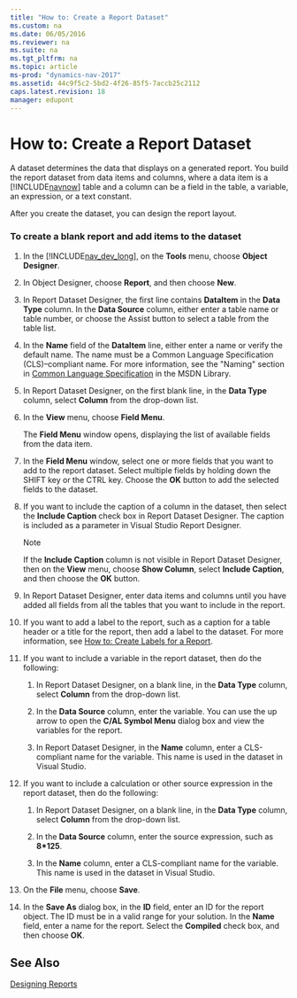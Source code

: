 ```yaml
---
title: "How to: Create a Report Dataset"
ms.custom: na
ms.date: 06/05/2016
ms.reviewer: na
ms.suite: na
ms.tgt_pltfrm: na
ms.topic: article
ms-prod: "dynamics-nav-2017"
ms.assetid: 44c9f5c2-5bd2-4f26-85f5-7accb25c2112
caps.latest.revision: 18
manager: edupont
---
```

# How to: Create a Report Dataset
A dataset determines the data that displays on a generated report. You build the report dataset from data items and columns, where a data item is a [!INCLUDE[navnow](includes/navnow_md.md)] table and a column can be a field in the table, a variable, an expression, or a text constant.  
  
 After you create the dataset, you can design the report layout.  
  
### To create a blank report and add items to the dataset  
  
1.  In the [!INCLUDE[nav_dev_long](includes/nav_dev_long_md.md)], on the **Tools** menu, choose **Object Designer**.  
  
2.  In Object Designer, choose **Report**, and then choose **New**.  
  
3.  In Report Dataset Designer, the first line contains **DataItem** in the **Data Type** column. In the **Data Source** column, either enter a table name or table number, or choose the Assist button to select a table from the table list.  
  
4.  In the **Name** field of the **DataItem** line, either enter a name or verify the default name. The name must be a Common Language Specification \(CLS\)–compliant name. For more information, see the "Naming" section in [Common Language Specification](http://go.microsoft.com/fwlink/?LinkId=193144) in the MSDN Library.  
  
5.  In Report Dataset Designer, on the first blank line, in the **Data Type** column, select **Column** from the drop-down list.  
  
6.  In the **View** menu, choose **Field Menu**.  
  
     The **Field Menu** window opens, displaying the list of available fields from the data item.  
  
7.  In the **Field Menu** window, select one or more fields that you want to add to the report dataset. Select multiple fields by holding down the SHIFT key or the CTRL key. Choose the **OK** button to add the selected fields to the dataset.  
  
8.  If you want to include the caption of a column in the dataset, then select the **Include Caption** check box in Report Dataset Designer. The caption is included as a parameter in Visual Studio Report Designer.  
  
    > [!NOTE]  
    >  If the **Include Caption** column is not visible in Report Dataset Designer, then on the **View** menu, choose **Show Column**, select **Include Caption**, and then choose the **OK** button.  
  
9. In Report Dataset Designer, enter data items and columns until you have added all fields from all the tables that you want to include in the report.  
  
10. If you want to add a label to the report, such as a caption for a table header or a title for the report, then add a label to the dataset. For more information, see [How to: Create Labels for a Report](How%20to:%20Create%20Labels%20for%20a%20Report.md).  
  
11. If you want to include a variable in the report dataset, then do the following:  
  
    1.  In Report Dataset Designer, on a blank line, in the **Data Type** column, select **Column** from the drop-down list.  
  
    2.  In the **Data Source** column, enter the variable. You can use the up arrow to open the **C/AL Symbol Menu** dialog box and view the variables for the report.  
  
    3.  In Report Dataset Designer, in the **Name** column, enter a CLS-compliant name for the variable. This name is used in the dataset in Visual Studio.  
  
12. If you want to include a calculation or other source expression in the report dataset, then do the following:  
  
    1.  In Report Dataset Designer, on a blank line, in the **Data Type** column, select **Column** from the drop-down list.  
  
    2.  In the **Data Source** column, enter the source expression, such as **8\*125**.  
  
    3.  In the **Name** column, enter a CLS-compliant name for the variable. This name is used in the dataset in Visual Studio.  
  
13. On the **File** menu, choose **Save**.  
  
14. In the **Save As** dialog box, in the **ID** field, enter an ID for the report object. The ID must be in a valid range for your solution. In the **Name** field, enter a name for the report. Select the **Compiled** check box, and then choose **OK**.  
  
## See Also  
 [Designing Reports](Designing-Reports.md)